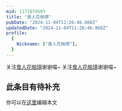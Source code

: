 ```yaml
---
mid: 1171074593
title: "食人花帕琪"
pubDate: "2024-11-04T11:26:46.868Z"
updatedDate: "2024-11-04T11:26:46.868Z"
profile:
  {
    Nickname: ["食人花帕琪"],
  }
---
```


关注[食人花帕琪](https://space.bilibili.com/1171074593)谢谢喵~ 关注[食人花帕琪](https://space.bilibili.com/1171074593)谢谢喵~

## 此条目有待补充
你可以在[这里](https://github.com/Yuhanawa/VTuber.ICU-Content/edit/master/v/食人花帕琪/index.md)编辑本文

